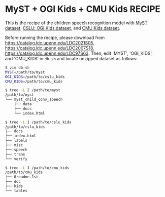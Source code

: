 # MyST + OGI Kids + CMU Kids RECIPE

This is the recipe of the children speech recognition model with [MyST dataset](https://catalog.ldc.upenn.edu/LDC2021S05), [CSLU: OGI Kids dataset](https://catalog.ldc.upenn.edu/LDC2007S18), and [CMU Kids dataset](https://catalog.ldc.upenn.edu/LDC97S63).

Before running the recipe, please download from https://catalog.ldc.upenn.edu/LDC2021S05, https://catalog.ldc.upenn.edu/LDC2007S18, https://catalog.ldc.upenn.edu/LDC97S63.
Then, edit 'MYST', 'OGI_KIDS', and 'CMU_KIDS' in `db.sh` and locate unzipped dataset as follows:

```bash
$ vim db.sh
MYST=/path/to/myst
OGI_KIDS=/path/to/cslu_kids
CMU_KIDS=/path/to/cmu_kids

$ tree -L 2 /path/to/myst
/path/to/myst
└── myst_child_conv_speech
    ├── data
    ├── docs
    └── index.html

$ tree -L 1 /path/to/cslu_kids
/path/to/cslu_kids
├── docs
├── index.html
├── labels
├── misc
├── speech
├── trans
└── verify

$ tree -L 1 /path/to/cmu_kids
/path/to/cmu_kids
├── 0readme.1st
├── doc
├── kids
└── tables
```
